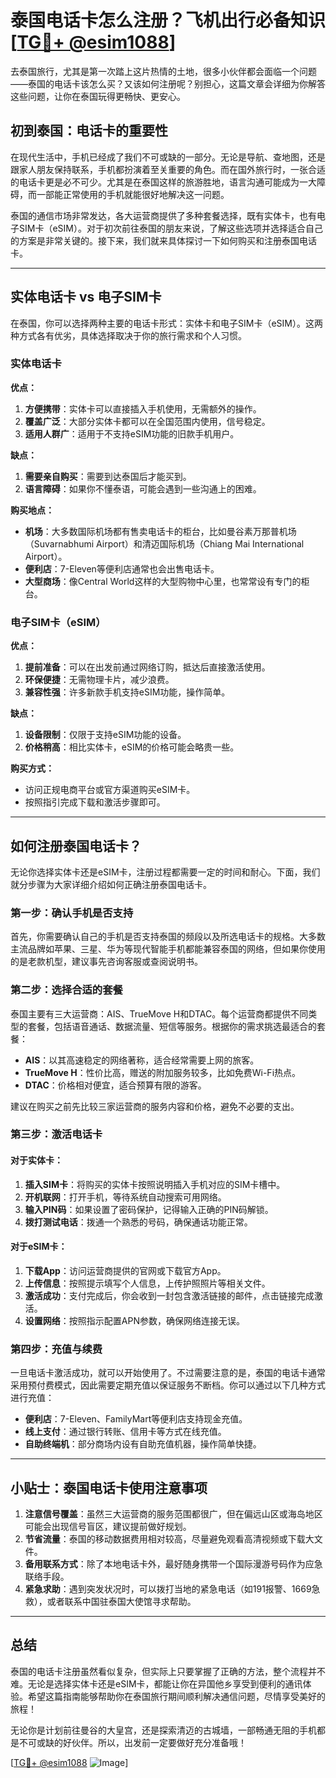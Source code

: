 # 泰国电话卡怎么注册？飞机出行必备知识[[TG💪+ @esim1088](https://t.me/s/esim1088)]

去泰国旅行，尤其是第一次踏上这片热情的土地，很多小伙伴都会面临一个问题——泰国的电话卡该怎么买？又该如何注册呢？别担心，这篇文章会详细为你解答这些问题，让你在泰国玩得更畅快、更安心。

## 初到泰国：电话卡的重要性

在现代生活中，手机已经成了我们不可或缺的一部分。无论是导航、查地图，还是跟家人朋友保持联系，手机都扮演着至关重要的角色。而在国外旅行时，一张合适的电话卡更是必不可少。尤其是在泰国这样的旅游胜地，语言沟通可能成为一大障碍，而一部能正常使用的手机就能很好地解决这一问题。

泰国的通信市场非常发达，各大运营商提供了多种套餐选择，既有实体卡，也有电子SIM卡（eSIM）。对于初次前往泰国的朋友来说，了解这些选项并选择适合自己的方案是非常关键的。接下来，我们就来具体探讨一下如何购买和注册泰国电话卡。

---

## 实体电话卡 vs 电子SIM卡

在泰国，你可以选择两种主要的电话卡形式：实体卡和电子SIM卡（eSIM）。这两种方式各有优劣，具体选择取决于你的旅行需求和个人习惯。

### 实体电话卡

**优点：**
1. **方便携带**：实体卡可以直接插入手机使用，无需额外的操作。
2. **覆盖广泛**：大部分实体卡都可以在全国范围内使用，信号稳定。
3. **适用人群广**：适用于不支持eSIM功能的旧款手机用户。

**缺点：**
1. **需要亲自购买**：需要到达泰国后才能买到。
2. **语言障碍**：如果你不懂泰语，可能会遇到一些沟通上的困难。

**购买地点：**
- **机场**：大多数国际机场都有售卖电话卡的柜台，比如曼谷素万那普机场（Suvarnabhumi Airport）和清迈国际机场（Chiang Mai International Airport）。
- **便利店**：7-Eleven等便利店通常也会出售电话卡。
- **大型商场**：像Central World这样的大型购物中心里，也常常设有专门的柜台。

### 电子SIM卡（eSIM）

**优点：**
1. **提前准备**：可以在出发前通过网络订购，抵达后直接激活使用。
2. **环保便捷**：无需物理卡片，减少浪费。
3. **兼容性强**：许多新款手机支持eSIM功能，操作简单。

**缺点：**
1. **设备限制**：仅限于支持eSIM功能的设备。
2. **价格稍高**：相比实体卡，eSIM的价格可能会略贵一些。

**购买方式：**
- 访问正规电商平台或官方渠道购买eSIM卡。
- 按照指引完成下载和激活步骤即可。

---

## 如何注册泰国电话卡？

无论你选择实体卡还是eSIM卡，注册过程都需要一定的时间和耐心。下面，我们就分步骤为大家详细介绍如何正确注册泰国电话卡。

### 第一步：确认手机是否支持

首先，你需要确认自己的手机是否支持泰国的频段以及所选电话卡的规格。大多数主流品牌如苹果、三星、华为等现代智能手机都能兼容泰国的网络，但如果你使用的是老款机型，建议事先咨询客服或查阅说明书。

### 第二步：选择合适的套餐

泰国主要有三大运营商：AIS、TrueMove H和DTAC。每个运营商都提供不同类型的套餐，包括语音通话、数据流量、短信等服务。根据你的需求挑选最适合的套餐：

- **AIS**：以其高速稳定的网络著称，适合经常需要上网的旅客。
- **TrueMove H**：性价比高，赠送的附加服务较多，比如免费Wi-Fi热点。
- **DTAC**：价格相对便宜，适合预算有限的游客。

建议在购买之前先比较三家运营商的服务内容和价格，避免不必要的支出。

### 第三步：激活电话卡

#### 对于实体卡：
1. **插入SIM卡**：将购买的实体卡按照说明插入手机对应的SIM卡槽中。
2. **开机联网**：打开手机，等待系统自动搜索可用网络。
3. **输入PIN码**：如果设置了密码保护，记得输入正确的PIN码解锁。
4. **拨打测试电话**：拨通一个熟悉的号码，确保通话功能正常。

#### 对于eSIM卡：
1. **下载App**：访问运营商提供的官网或下载官方App。
2. **上传信息**：按照提示填写个人信息，上传护照照片等相关文件。
3. **激活成功**：支付完成后，你会收到一封包含激活链接的邮件，点击链接完成激活。
4. **设置网络**：按照指示配置APN参数，确保网络连接无误。

### 第四步：充值与续费

一旦电话卡激活成功，就可以开始使用了。不过需要注意的是，泰国的电话卡通常采用预付费模式，因此需要定期充值以保证服务不断档。你可以通过以下几种方式进行充值：

- **便利店**：7-Eleven、FamilyMart等便利店支持现金充值。
- **线上支付**：通过银行转账、信用卡等方式在线充值。
- **自助终端机**：部分商场内设有自助充值机器，操作简单快捷。

---

## 小贴士：泰国电话卡使用注意事项

1. **注意信号覆盖**：虽然三大运营商的服务范围都很广，但在偏远山区或海岛地区可能会出现信号盲区，建议提前做好规划。
2. **节省流量**：泰国的移动数据费用相对较高，尽量避免观看高清视频或下载大文件。
3. **备用联系方式**：除了本地电话卡外，最好随身携带一个国际漫游号码作为应急联络手段。
4. **紧急求助**：遇到突发状况时，可以拨打当地的紧急电话（如191报警、1669急救），或者联系中国驻泰国大使馆寻求帮助。

---

## 总结

泰国的电话卡注册虽然看似复杂，但实际上只要掌握了正确的方法，整个流程并不难。无论是选择实体卡还是eSIM卡，都能让你在异国他乡享受到便利的通讯体验。希望这篇指南能够帮助你在泰国旅行期间顺利解决通信问题，尽情享受美好的旅程！

无论你是计划前往曼谷的大皇宫，还是探索清迈的古城墙，一部畅通无阻的手机都是不可或缺的好伙伴。所以，出发前一定要做好充分准备哦！

[[TG💪+ @esim1088](https://t.me/s/esim1088) ![Image](https://i.postimg.cc/4NQfJmqS/Snipaste-2025-05-13-00-14-12.png)]